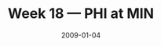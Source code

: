 ---
layout: game
title: Week 18 — PHI at MIN
season: 2008
game_id: 2008_18_PHI_MIN
week: 18
date: 2009-01-04
home_team: MIN
away_team: PHI
final_home: 14
final_away: 26
pbp_url: /assets/data/pbp/2008/2008_18_PHI_MIN.csv.gz
---